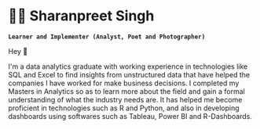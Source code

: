 # 👨‍🎓 Sharanpreet Singh

**`Learner and Implementer (Analyst, Poet and Photographer)`** 

Hey 👋

I'm a data analytics graduate with working experience in technologies like SQL and Excel to find insights from unstructured data that have helped the companies I have worked for make business decisions. I completed my Masters in Analytics so as to learn more about the field and gain a formal understanding of what the industry needs are. It has helped me become proficient in technologies such as R and Python, and also in developing dashboards using softwares such as Tableau, Power BI and R-Dashboards. 

<!--
**sharanpreet-singh/sharanpreet-singh** is a ✨ _special_ ✨ repository because its `README.md` (this file) appears on your GitHub profile.

Here are some ideas to get you started:

- 🔭 I’m currently working on ...
- 🌱 I’m currently learning ...
- 👯 I’m looking to collaborate on ...
- 🤔 I’m looking for help with ...
- 💬 Ask me about ...
- 📫 How to reach me: ...
- 😄 Pronouns: ...
- ⚡ Fun fact: ...
-->
